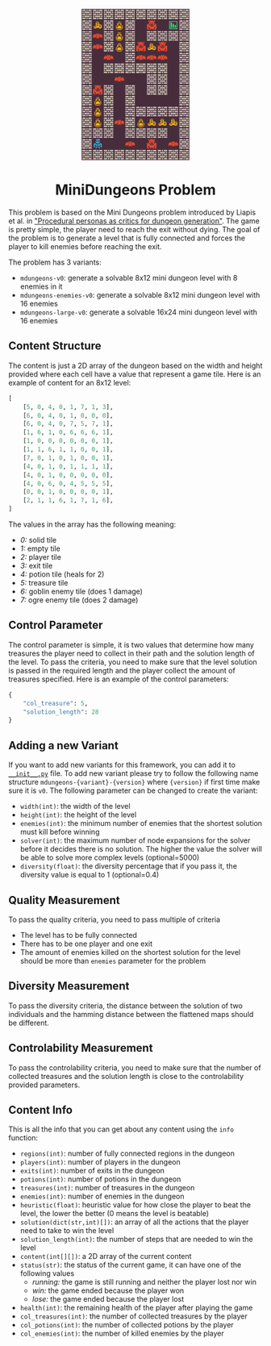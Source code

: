 <p align="center">
	<img height="300px" src="../../../images/mdungeons/example.png"/>
</p>
<h1 align="center">
MiniDungeons Problem
</h1>

This problem is based on the Mini Dungeons problem introduced by Liapis et al. in ["Procedural personas as critics for dungeon generation"](https://citeseerx.ist.psu.edu/document?repid=rep1&type=pdf&doi=50c9a06c669a60491101b2e10e3887dd28c3d3f3). The game is pretty simple, the player need to reach the exit without dying. The goal of the problem is to generate a level that is fully connected and forces the player to kill enemies before reaching the exit.

The problem has 3 variants:
- `mdungeons-v0`: generate a solvable 8x12 mini dungeon level with 8 enemies in it
- `mdungeons-enemies-v0`: generate a solvable 8x12 mini dungeon level with 16 enemies
- `mdungeons-large-v0`: generate a solvable 16x24 mini dungeon level with 16 enemies

## Content Structure
The content is just a 2D array of the dungeon based on the width and height provided where each cell have a value that represent a game tile. Here is an example of content for an 8x12 level:
```python
[
	[5, 0, 4, 0, 1, 7, 1, 3],
	[6, 0, 4, 0, 1, 0, 0, 0],
	[6, 0, 4, 0, 7, 5, 7, 1],
	[1, 6, 1, 0, 6, 6, 6, 1],
	[1, 0, 0, 0, 0, 0, 0, 1],
	[1, 1, 6, 1, 1, 0, 0, 1],
	[7, 0, 1, 0, 1, 0, 0, 1],
	[4, 0, 1, 0, 1, 1, 1, 1],
	[4, 0, 1, 0, 0, 0, 0, 0],
	[4, 0, 6, 0, 4, 5, 5, 5],
	[0, 0, 1, 0, 0, 0, 0, 1],
	[2, 1, 1, 6, 1, 7, 1, 6],
]
```
The values in the array has the following meaning:
- *0:* solid tile
- *1:* empty tile
- *2:* player tile
- *3:* exit tile
- *4:* potion tile (heals for 2)
- *5:* treasure tile
- *6:* goblin enemy tile (does 1 damage)
- *7:* ogre enemy tile (does 2 damage)

## Control Parameter
The control parameter is simple, it is two values that determine how many treasures the player need to collect in their path and the solution length of the level. To pass the criteria, you need to make sure that the level solution is passed in the required length and the player collect the amount of treasures specified. Here is an example of the control parameters:
```python
{
	"col_treasure": 5,
	"solution_length": 28
}
```

## Adding a new Variant
If you want to add new variants for this framework, you can add it to [`__init__.py`](https://github.com/amidos2006/pcg_benchmark/blob/main/pcg_benchmark/probs/mdungeons/__init__.py) file. To add new variant please try to follow the following name structure `mdungeons-{variant}-{version}` where `{version}` if first time make sure it is `v0`. The following parameter can be changed to create the variant:
- `width(int)`: the width of the level
- `height(int)`: the height of the level
- `enemies(int)`: the minimum number of enemies that the shortest solution must kill before winning
- `solver(int)`: the maximum number of node expansions for the solver before it decides there is no solution. The higher the value the solver will be able to solve more complex levels (optional=5000)
- `diversity(float)`: the diversity percentage that if you pass it, the diversity value is equal to 1 (optional=0.4)

## Quality Measurement
To pass the quality criteria, you need to pass multiple of criteria
- The level has to be fully connected
- There has to be one player and one exit
- The amount of enemies killed on the shortest solution for the level should be more than `enemies` parameter for the problem

## Diversity Measurement
To pass the diversity criteria, the distance between the solution of two individuals and the hamming distance between the flattened maps should be different.

## Controlability Measurement
To pass the controlability criteria, you need to make sure that the number of collected treasures and the solution length is close to the controlability provided parameters.

## Content Info
This is all the info that you can get about any content using the `info` function:
- `regions(int)`: number of fully connected regions in the dungeon
- `players(int)`: number of players in the dungeon
- `exits(int)`: number of exits in the dungeon
- `potions(int)`: number of potions in the dungeon
- `treasures(int)`: number of treasures in the dungeon
- `enemies(int)`: number of enemies in the dungeon
- `heuristic(float)`: heuristic value for how close the player to beat the level, the lower the better (0 means the level is beatable)
- `solution(dict(str,int)[])`: an array of all the actions that the player need to take to win the level
- `solution_length(int)`: the number of steps that are needed to win the level
- `content(int[][])`: a 2D array of the current content
- `status(str)`: the status of the current game, it can have one of the following values
	- *running:* the game is still running and neither the player lost nor win
	- *win:* the game ended because the player won
	- *lose:* the game ended because the player lost
- `health(int)`: the remaining health of the player after playing the game
- `col_treasures(int)`: the number of collected treasures by the player
- `col_potions(int)`: the number of collected potions by the player
- `col_enemies(int)`: the number of killed enemies by the player